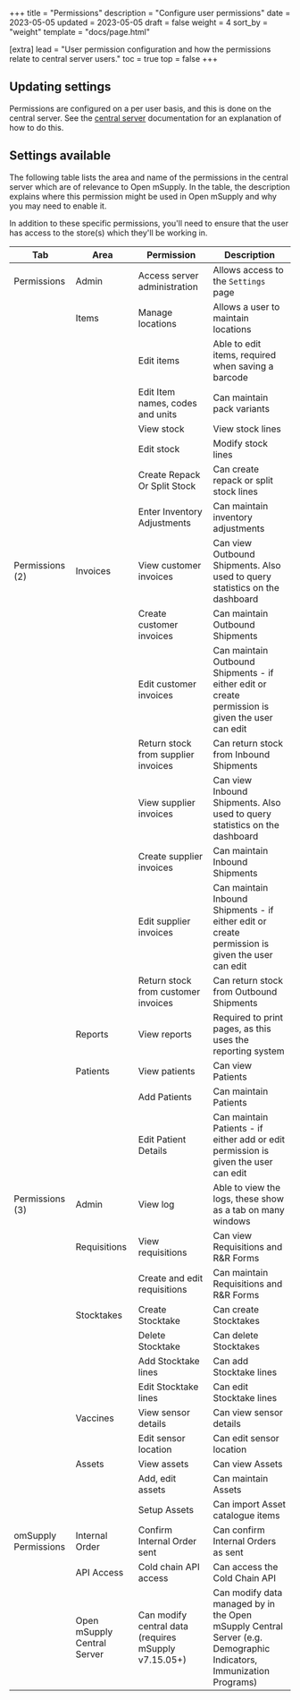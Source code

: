 +++
title = "Permissions"
description = "Configure user permissions"
date = 2023-05-05
updated = 2023-05-05
draft = false
weight = 4
sort_by = "weight"
template = "docs/page.html"

[extra]
lead = "User permission configuration and how the permissions relate to central server users."
toc = true
top = false
+++

## Updating settings

Permissions are configured on a per user basis, and this is done on the central server. See the [central server](https://docs.msupply.org.nz/admin:managing_users#permissions_tabs) documentation for an explanation of how to do this.

## Settings available

The following table lists the area and name of the permissions in the central server which are of relevance to Open mSupply. In the table, the description explains where this permission might be used in Open mSupply and why you may need to enable it.

In addition to these specific permissions, you'll need to ensure that the user has access to the store(s) which they'll be working in.

| Tab                  | Area                        | Permission                                           | Description                                                                                                        |
| -------------------- | --------------------------- | ---------------------------------------------------- | ------------------------------------------------------------------------------------------------------------------ |
| Permissions          | Admin                       | Access server administration                         | Allows access to the `Settings` page                                                                               |
|                      | Items                       | Manage locations                                     | Allows a user to maintain locations                                                                                |
|                      |                             | Edit items                                           | Able to edit items, required when saving a barcode                                                                 |
|                      |                             | Edit Item names, codes and units                     | Can maintain pack variants                                                                                         |
|                      |                             | View stock                                           | View stock lines                                                                                                   |
|                      |                             | Edit stock                                           | Modify stock lines                                                                                                 |
|                      |                             | Create Repack Or Split Stock                         | Can create repack or split stock lines                                                                             |
|                      |                             | Enter Inventory Adjustments                          | Can maintain inventory adjustments                                                                                 |
| Permissions (2)      | Invoices                    | View customer invoices                               | Can view Outbound Shipments. Also used to query statistics on the dashboard                                        |
|                      |                             | Create customer invoices                             | Can maintain Outbound Shipments                                                                                    |
|                      |                             | Edit customer invoices                               | Can maintain Outbound Shipments - if either edit or create permission is given the user can edit                   |
|                      |                             | Return stock from supplier invoices                  | Can return stock from Inbound Shipments                                                                            |
|                      |                             | View supplier invoices                               | Can view Inbound Shipments. Also used to query statistics on the dashboard                                         |
|                      |                             | Create supplier invoices                             | Can maintain Inbound Shipments                                                                                     |
|                      |                             | Edit supplier invoices                               | Can maintain Inbound Shipments - if either edit or create permission is given the user can edit                    |
|                      |                             | Return stock from customer invoices                  | Can return stock from Outbound Shipments                                                                           |
|                      | Reports                     | View reports                                         | Required to print pages, as this uses the reporting system                                                         |
|                      | Patients                    | View patients                                        | Can view Patients                                                                                                  |
|                      |                             | Add Patients                                         | Can maintain Patients                                                                                              |
|                      |                             | Edit Patient Details                                 | Can maintain Patients - if either add or edit permission is given the user can edit                                |
| Permissions (3)      | Admin                       | View log                                             | Able to view the logs, these show as a tab on many windows                                                         |
|                      | Requisitions                | View requisitions                                    | Can view Requisitions and R&R Forms                                                                                |
|                      |                             | Create and edit requisitions                         | Can maintain Requisitions and R&R Forms                                                                            |
|                      | Stocktakes                  | Create Stocktake                                     | Can create Stocktakes                                                                                              |
|                      |                             | Delete Stocktake                                     | Can delete Stocktakes                                                                                              |
|                      |                             | Add Stocktake lines                                  | Can add Stocktake lines                                                                                            |
|                      |                             | Edit Stocktake lines                                 | Can edit Stocktake lines                                                                                           |
|                      | Vaccines                    | View sensor details                                  | Can view sensor details                                                                                            |
|                      |                             | Edit sensor location                                 | Can edit sensor location                                                                                           |
|                      | Assets                      | View assets                                          | Can view Assets                                                                                                    |
|                      |                             | Add, edit assets                                     | Can maintain Assets                                                                                                |
|                      |                             | Setup Assets                                         | Can import Asset catalogue items                                                                                   |
| omSupply Permissions | Internal Order              | Confirm Internal Order sent                          | Can confirm Internal Orders as sent                                                                                |
|                      | API Access                  | Cold chain API access                                | Can access the Cold Chain API                                                                                      |
|                      | Open mSupply Central Server | Can modify central data (requires mSupply v7.15.05+) | Can modify data managed by in the Open mSupply Central Server (e.g. Demographic Indicators, Immunization Programs) |
